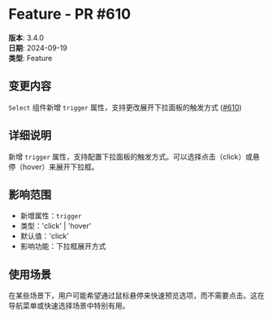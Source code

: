 # Feature - PR #610

**版本**: 3.4.0  
**日期**: 2024-09-19  
**类型**: Feature  

## 变更内容

`Select` 组件新增 `trigger` 属性，支持更改展开下拉面板的触发方式 ([#610](https://github.com/sheinsight/shineout-next/pull/594))

## 详细说明

新增 `trigger` 属性，支持配置下拉面板的触发方式。可以选择点击（click）或悬停（hover）来展开下拉框。

## 影响范围

- 新增属性：`trigger`
- 类型：'click' | 'hover'
- 默认值：'click'
- 影响功能：下拉框展开方式

## 使用场景

在某些场景下，用户可能希望通过鼠标悬停来快速预览选项，而不需要点击。这在导航菜单或快速选择场景中特别有用。
